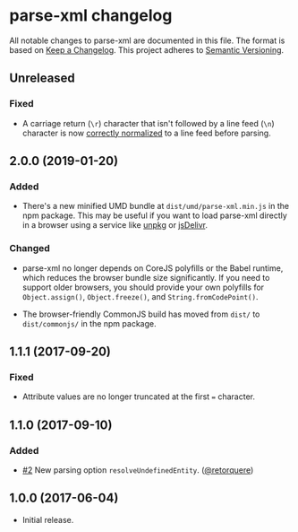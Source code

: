 # parse-xml changelog

All notable changes to parse-xml are documented in this file. The format is
based on [Keep a Changelog](https://keepachangelog.com/en/1.0.0/). This project
adheres to [Semantic Versioning](https://semver.org/spec/v2.0.0.html).

## Unreleased

### Fixed

-   A carriage return (`\r`) character that isn't followed by a line feed (`\n`)
    character is now [correctly normalized][xml-line-ends] to a line feed before
    parsing.

[xml-line-ends]:https://www.w3.org/TR/2008/REC-xml-20081126/#sec-line-ends

## 2.0.0 (2019-01-20)

### Added

-   There's a new minified UMD bundle at `dist/umd/parse-xml.min.js` in the npm
    package. This may be useful if you want to load parse-xml directly in a
    browser using a service like
    [unpkg](https://unpkg.com/@rgrove/parse-xml/dist/umd/parse-xml.min.js) or
    [jsDelivr](https://cdn.jsdelivr.net/npm/@rgrove/parse-xml/dist/umd/parse-xml.min.js).

### Changed

-   parse-xml no longer depends on CoreJS polyfills or the Babel runtime, which
    reduces the browser bundle size significantly. If you need to support older
    browsers, you should provide your own polyfills for `Object.assign()`,
    `Object.freeze()`, and `String.fromCodePoint()`.

-   The browser-friendly CommonJS build has moved from `dist/` to
    `dist/commonjs/` in the npm package.

## 1.1.1 (2017-09-20)

### Fixed

-   Attribute values are no longer truncated at the first `=` character.

## 1.1.0 (2017-09-10)

### Added

-   [#2][2] New parsing option `resolveUndefinedEntity`.
    ([@retorquere](https://github.com/retorquere))

[2]:https://github.com/rgrove/parse-xml/pull/2

## 1.0.0 (2017-06-04)

-   Initial release.
